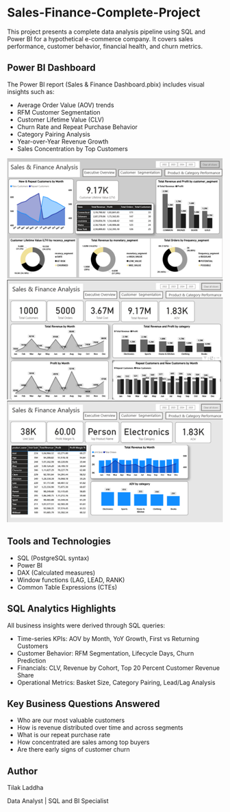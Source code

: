 # Sales-Finance-Complete-Project

This project presents a complete data analysis pipeline using SQL and Power BI for a hypothetical e-commerce company. It covers sales performance, customer behavior, financial health, and churn metrics.

## Power BI Dashboard

The Power BI report (Sales & Finance Dashboard.pbix) includes visual insights such as:
- Average Order Value (AOV) trends
- RFM Customer Segmentation
- Customer Lifetime Value (CLV)
- Churn Rate and Repeat Purchase Behavior
- Category Pairing Analysis
- Year-over-Year Revenue Growth
- Sales Concentration by Top Customers

![Customer  Segmentation](https://github.com/TilakLaddha2005/Sales-Finance-Complete-Project/blob/main/images/Customer%20%20Segmentation.png?raw=true)
![Executive Overview](https://github.com/TilakLaddha2005/Sales-Finance-Complete-Project/blob/main/images/Executive%20Overview.png?raw=true)
![Product & Category Performance](https://github.com/TilakLaddha2005/Sales-Finance-Complete-Project/blob/main/images/Product%20&%20Category%20Performance.png?raw=true)

## Tools and Technologies

- SQL (PostgreSQL syntax)
- Power BI
- DAX (Calculated measures)
- Window functions (LAG, LEAD, RANK)
- Common Table Expressions (CTEs)

## SQL Analytics Highlights

All business insights were derived through SQL queries:
- Time-series KPIs: AOV by Month, YoY Growth, First vs Returning Customers
- Customer Behavior: RFM Segmentation, Lifecycle Days, Churn Prediction
- Financials: CLV, Revenue by Cohort, Top 20 Percent Customer Revenue Share
- Operational Metrics: Basket Size, Category Pairing, Lead/Lag Analysis

## Key Business Questions Answered

- Who are our most valuable customers
- How is revenue distributed over time and across segments
- What is our repeat purchase rate
- How concentrated are sales among top buyers
- Are there early signs of customer churn

## Author

Tilak Laddha 

Data Analyst | SQL and BI Specialist  



